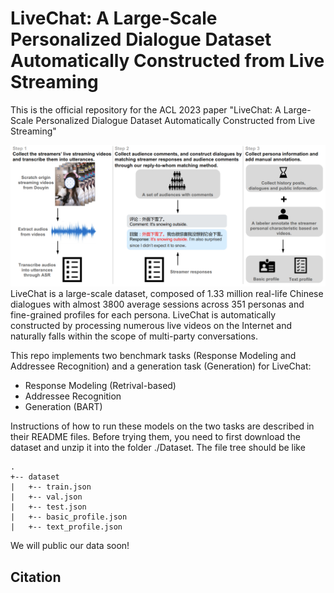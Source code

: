 # LiveChat: A Large-Scale Personalized Dialogue Dataset Automatically Constructed from Live Streaming
This is the official repository for the ACL 2023 paper "LiveChat: A Large-Scale Personalized Dialogue Dataset Automatically Constructed from Live Streaming"

![DataConstruction](./Image/DataConstruction.png)
LiveChat is a large-scale dataset, composed of 1.33 million real-life Chinese dialogues with almost 3800 average sessions across 351 personas and fine-grained profiles for each persona. LiveChat is automatically constructed by processing numerous live videos on the Internet and naturally falls within the scope of multi-party conversations.

This repo implements two benchmark tasks (Response Modeling and Addressee Recognition) and a generation task (Generation) for LiveChat:

- Response Modeling (Retrival-based)
- Addressee Recognition 
- Generation (BART)

Instructions of how to run these models on the two tasks are described in their README files. Before trying them, you need to first download the dataset and unzip it into the folder ./Dataset. The file tree should be like

```
.
+-- dataset
|   +-- train.json
|   +-- val.json
|   +-- test.json
|   +-- basic_profile.json
|   +-- text_profile.json
```

We will public our data soon!

## Citation
